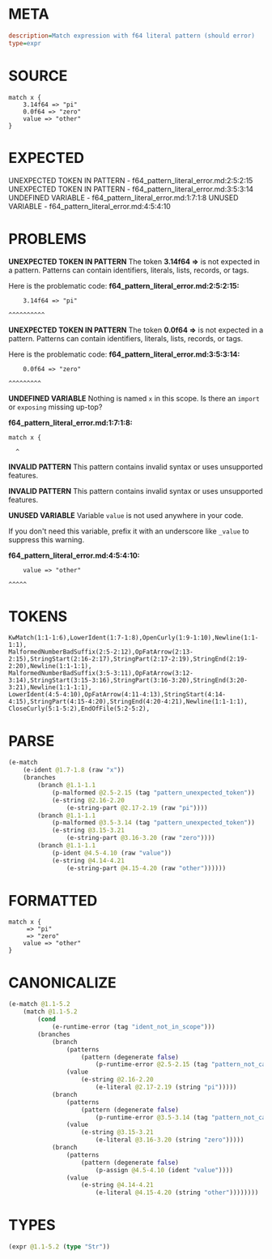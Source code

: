 # META
~~~ini
description=Match expression with f64 literal pattern (should error)
type=expr
~~~
# SOURCE
~~~roc
match x {
    3.14f64 => "pi"
    0.0f64 => "zero"
    value => "other"
}
~~~
# EXPECTED
UNEXPECTED TOKEN IN PATTERN - f64_pattern_literal_error.md:2:5:2:15
UNEXPECTED TOKEN IN PATTERN - f64_pattern_literal_error.md:3:5:3:14
UNDEFINED VARIABLE - f64_pattern_literal_error.md:1:7:1:8
UNUSED VARIABLE - f64_pattern_literal_error.md:4:5:4:10
# PROBLEMS
**UNEXPECTED TOKEN IN PATTERN**
The token **3.14f64 =>** is not expected in a pattern.
Patterns can contain identifiers, literals, lists, records, or tags.

Here is the problematic code:
**f64_pattern_literal_error.md:2:5:2:15:**
```roc
    3.14f64 => "pi"
```
    ^^^^^^^^^^


**UNEXPECTED TOKEN IN PATTERN**
The token **0.0f64 =>** is not expected in a pattern.
Patterns can contain identifiers, literals, lists, records, or tags.

Here is the problematic code:
**f64_pattern_literal_error.md:3:5:3:14:**
```roc
    0.0f64 => "zero"
```
    ^^^^^^^^^


**UNDEFINED VARIABLE**
Nothing is named `x` in this scope.
Is there an `import` or `exposing` missing up-top?

**f64_pattern_literal_error.md:1:7:1:8:**
```roc
match x {
```
      ^


**INVALID PATTERN**
This pattern contains invalid syntax or uses unsupported features.

**INVALID PATTERN**
This pattern contains invalid syntax or uses unsupported features.

**UNUSED VARIABLE**
Variable ``value`` is not used anywhere in your code.

If you don't need this variable, prefix it with an underscore like `_value` to suppress this warning.

**f64_pattern_literal_error.md:4:5:4:10:**
```roc
    value => "other"
```
    ^^^^^


# TOKENS
~~~zig
KwMatch(1:1-1:6),LowerIdent(1:7-1:8),OpenCurly(1:9-1:10),Newline(1:1-1:1),
MalformedNumberBadSuffix(2:5-2:12),OpFatArrow(2:13-2:15),StringStart(2:16-2:17),StringPart(2:17-2:19),StringEnd(2:19-2:20),Newline(1:1-1:1),
MalformedNumberBadSuffix(3:5-3:11),OpFatArrow(3:12-3:14),StringStart(3:15-3:16),StringPart(3:16-3:20),StringEnd(3:20-3:21),Newline(1:1-1:1),
LowerIdent(4:5-4:10),OpFatArrow(4:11-4:13),StringStart(4:14-4:15),StringPart(4:15-4:20),StringEnd(4:20-4:21),Newline(1:1-1:1),
CloseCurly(5:1-5:2),EndOfFile(5:2-5:2),
~~~
# PARSE
~~~clojure
(e-match
	(e-ident @1.7-1.8 (raw "x"))
	(branches
		(branch @1.1-1.1
			(p-malformed @2.5-2.15 (tag "pattern_unexpected_token"))
			(e-string @2.16-2.20
				(e-string-part @2.17-2.19 (raw "pi"))))
		(branch @1.1-1.1
			(p-malformed @3.5-3.14 (tag "pattern_unexpected_token"))
			(e-string @3.15-3.21
				(e-string-part @3.16-3.20 (raw "zero"))))
		(branch @1.1-1.1
			(p-ident @4.5-4.10 (raw "value"))
			(e-string @4.14-4.21
				(e-string-part @4.15-4.20 (raw "other"))))))
~~~
# FORMATTED
~~~roc
match x {
	 => "pi"
	 => "zero"
	value => "other"
}
~~~
# CANONICALIZE
~~~clojure
(e-match @1.1-5.2
	(match @1.1-5.2
		(cond
			(e-runtime-error (tag "ident_not_in_scope")))
		(branches
			(branch
				(patterns
					(pattern (degenerate false)
						(p-runtime-error @2.5-2.15 (tag "pattern_not_canonicalized"))))
				(value
					(e-string @2.16-2.20
						(e-literal @2.17-2.19 (string "pi")))))
			(branch
				(patterns
					(pattern (degenerate false)
						(p-runtime-error @3.5-3.14 (tag "pattern_not_canonicalized"))))
				(value
					(e-string @3.15-3.21
						(e-literal @3.16-3.20 (string "zero")))))
			(branch
				(patterns
					(pattern (degenerate false)
						(p-assign @4.5-4.10 (ident "value"))))
				(value
					(e-string @4.14-4.21
						(e-literal @4.15-4.20 (string "other"))))))))
~~~
# TYPES
~~~clojure
(expr @1.1-5.2 (type "Str"))
~~~

